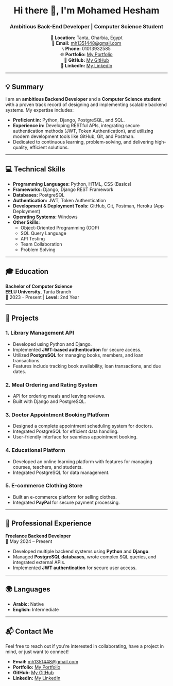 <h1 align="center">Hi there 👋, I'm Mohamed Hesham</h1>
<h3 align="center">Ambitious Back-End Developer | Computer Science Student</h3>

<p align="center">
  📍 <strong>Location:</strong> Tanta, Gharbia, Egypt <br>
  📧 <strong>Email:</strong> <a href="mailto:mh1351448@gmail.com">mh1351448@gmail.com</a> <br>
  📞 <strong>Phone:</strong> 01013932585 <br>
  🌐 <strong>Portfolio:</strong> <a href="https://mohamedasddf.github.io/portfolio/">My Portfolio</a> <br>
  🐙 <strong>GitHub:</strong> <a href="https://github.com/Mohamedasddf">My GitHub</a> <br>
  🔗 <strong>LinkedIn:</strong> <a href="https://www.linkedin.com/in/mohamed-hesham-89800029b/">My LinkedIn</a>
</p>

---

## 💡 Summary
I am an **ambitious Backend Developer** and a **Computer Science student** with a proven track record of designing and implementing scalable backend systems. My expertise includes:
- **Proficient in:** Python, Django, PostgreSQL, and SQL.
- **Experience in:** Developing RESTful APIs, integrating secure authentication methods (JWT, Token Authentication), and utilizing modern development tools like GitHub, Git, and Postman.
- Dedicated to continuous learning, problem-solving, and delivering high-quality, efficient solutions.

---

## 💻 Technical Skills
- **Programming Languages:** Python, HTML, CSS (Basics)
- **Frameworks:** Django, Django REST Framework
- **Databases:** PostgreSQL
- **Authentication:** JWT, Token Authentication
- **Development & Deployment Tools:** GitHub, Git, Postman, Heroku (App Deployment)
- **Operating Systems:** Windows
- **Other Skills:** 
  - Object-Oriented Programming (OOP)
  - SQL Query Language
  - API Testing
  - Team Collaboration
  - Problem Solving

---

## 🎓 Education
**Bachelor of Computer Science**  
**EELU University**, Tanta Branch  
📅 2023 - Present | **Level:** 2nd Year  

---

## 🚀 Projects
### 1. **Library Management API**
- Developed using Python and Django.
- Implemented **JWT-based authentication** for secure access.
- Utilized **PostgreSQL** for managing books, members, and loan transactions.
- Features include tracking book availability, loan transactions, and due dates.

### 2. **Meal Ordering and Rating System**
- API for ordering meals and leaving reviews.
- Built with Django and PostgreSQL.

### 3. **Doctor Appointment Booking Platform**
- Designed a complete appointment scheduling system for doctors.
- Integrated PostgreSQL for efficient data handling.
- User-friendly interface for seamless appointment booking.

### 4. **Educational Platform**
- Developed an online learning platform with features for managing courses, teachers, and students.
- Integrated PostgreSQL for data management.

### 5. **E-commerce Clothing Store**
- Built an e-commerce platform for selling clothes.
- Integrated **PayPal** for secure payment processing.

---

## 💼 Professional Experience
**Freelance Backend Developer**  
📅 May 2024 – Present  
- Developed multiple backend systems using **Python** and **Django**.
- Managed **PostgreSQL databases**, wrote complex SQL queries, and integrated external APIs.
- Implemented **JWT authentication** for secure user access.

---

## 🌍 Languages
- **Arabic:** Native  
- **English:** Intermediate  

---

## 📬 Contact Me
Feel free to reach out if you're interested in collaborating, have a project in mind, or just want to connect!  
- **Email:** [mh1351448@gmail.com](mailto:mh1351448@gmail.com)  
- **Portfolio:** [My Portfolio](https://mohamedasddf.github.io/portfolio/)  
- **GitHub:** [My GitHub](https://github.com/Mohamedasddf)  
- **LinkedIn:** [My LinkedIn](https://www.linkedin.com/in/mohamed-hesham-89800029b/)  


